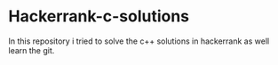 # Hackerrank-c-solutions
In this repository i tried to solve the c++ solutions in hackerrank as well learn the git.
